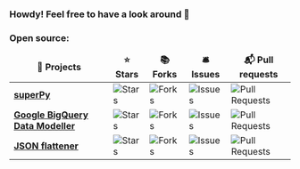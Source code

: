 ### Howdy! Feel free to have a look around 👋

<h3>Open source:</h3>
<table>
  <thead align="center">
    <tr border: none;>
      <td><b>🎁 Projects</b></td>
      <td><b>⭐ Stars</b></td>
      <td><b>📚 Forks</b></td>
      <td><b>🛎 Issues</b></td>
      <td><b>📬 Pull requests</b></td>
    </tr>
  </thead>
  <tbody>
	  <tr>
	    <td><a href="https://github.com/doitintl/superpy"><b>superPy</b></a></td>
      <td><img alt="Stars" src="https://img.shields.io/github/stars/doitintl/superpy?style=flat-square&labelColor=343b41"/></td>
      <td><img alt="Forks" src="https://img.shields.io/github/forks/doitintl/superpy?style=flat-square&labelColor=343b41"/></td>
      <td><img alt="Issues" src="https://img.shields.io/github/issues/doitintl/superpy?style=flat-square&labelColor=343b41"/></td>
      <td><img alt="Pull Requests" src="https://img.shields.io/github/issues-pr/doitintl/superpy?style=flat-square&labelColor=343b41"/></td>
    </tr>
    <tr>
	    <td><a href="https://github.com/ebendutoit/google-bigquery-data-modeller"><b>Google BigQuery Data Modeller</b></a></td>
      <td><img alt="Stars" src="https://img.shields.io/github/stars/ebendutoit/google-bigquery-data-modeller?style=flat-square&labelColor=343b41"/></td>
      <td><img alt="Forks" src="https://img.shields.io/github/forks/ebendutoit/google-bigquery-data-modeller?style=flat-square&labelColor=343b41"/></td>
      <td><img alt="Issues" src="https://img.shields.io/github/issues/ebendutoit/google-bigquery-data-modeller?style=flat-square&labelColor=343b41"/></td>
      <td><img alt="Pull Requests" src="https://img.shields.io/github/issues-pr/ebendutoit/google-bigquery-data-modeller?style=flat-square&labelColor=343b41"/></td>
    </tr>
	<tr>
	    <td><a href="https://github.com/ebendutoit/json_flattener"><b>JSON flattener</b></a></td>
      <td><img alt="Stars" src="https://img.shields.io/github/stars/ebendutoit/json_flattener?style=flat-square&labelColor=343b41"/></td>
      <td><img alt="Forks" src="https://img.shields.io/github/forks/ebendutoit/json_flattener?style=flat-square&labelColor=343b41"/></td>
      <td><img alt="Issues" src="https://img.shields.io/github/issues/ebendutoit/json_flattener?style=flat-square&labelColor=343b41"/></td>
      <td><img alt="Pull Requests" src="https://img.shields.io/github/issues-pr/ebendutoit/json_flattener?style=flat-square&labelColor=343b41"/>	</td>
    </tr>
  </tbody>
</table>

<!--
**ebendutoit/ebendutoit** is a ✨ _special_ ✨ repository because its `README.md` (this file) appears on your GitHub profile.

Here are some ideas to get you started:

- 🔭 I’m currently working on ...
- 🌱 I’m currently learning ...
- 👯 I’m looking to collaborate on ...
- 🤔 I’m looking for help with ...
- 💬 Ask me about ...
- 📫 How to reach me: ...
- 😄 Pronouns: ...
- ⚡ Fun fact: ...
-->
